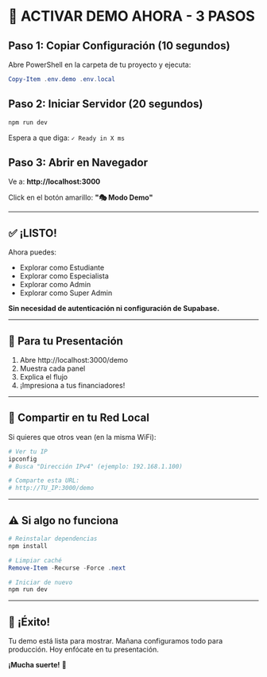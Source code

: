 # 🚀 ACTIVAR DEMO AHORA - 3 PASOS

## Paso 1: Copiar Configuración (10 segundos)

Abre PowerShell en la carpeta de tu proyecto y ejecuta:

```powershell
Copy-Item .env.demo .env.local
```

## Paso 2: Iniciar Servidor (20 segundos)

```powershell
npm run dev
```

Espera a que diga: `✓ Ready in X ms`

## Paso 3: Abrir en Navegador

Ve a: **http://localhost:3000**

Click en el botón amarillo: **"🎭 Modo Demo"**

---

## ✅ ¡LISTO!

Ahora puedes:

- Explorar como Estudiante
- Explorar como Especialista
- Explorar como Admin
- Explorar como Super Admin

**Sin necesidad de autenticación ni configuración de Supabase.**

---

## 🎯 Para tu Presentación

1. Abre http://localhost:3000/demo
2. Muestra cada panel
3. Explica el flujo
4. ¡Impresiona a tus financiadores!

---

## 📱 Compartir en tu Red Local

Si quieres que otros vean (en la misma WiFi):

```powershell
# Ver tu IP
ipconfig
# Busca "Dirección IPv4" (ejemplo: 192.168.1.100)

# Comparte esta URL:
# http://TU_IP:3000/demo
```

---

## ⚠️ Si algo no funciona

```powershell
# Reinstalar dependencias
npm install

# Limpiar caché
Remove-Item -Recurse -Force .next

# Iniciar de nuevo
npm run dev
```

---

## 🎉 ¡Éxito!

Tu demo está lista para mostrar.
Mañana configuramos todo para producción.
Hoy enfócate en tu presentación.

**¡Mucha suerte!** 🚀
